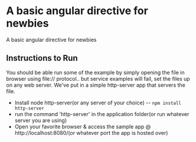A basic angular directive for newbies
=====================================

A basic angular directive for newbies

Instructions to Run
-------------------

You should be able run some of the example by simply opening the file in browser using file:// protocol.. but service examples will fail, set the files up on any web server. We've put in a simple http-server app that servers the file.

* Install node http-server(or any server of your choice) -- `npm install http-server`
* run the command 'http-server' in the application folder(or run whatever server you are using)
* Open your favorite browser & access the sample app @ http://localhost:8080/(or whatever port the app is hosted over)